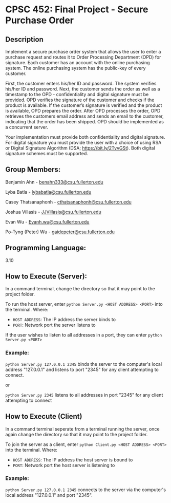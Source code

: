 # CPSC 452: Final Project - Secure Purchase Order
## Description
Implement a secure purchase order system that allows the user to enter a purchase request and routes it to Order Processing Department (OPD) for signature. Each customer has an account with the online purchasing system. The online purchasing system has the public-key of every customer.

First, the customer enters his/her ID and password. The system verifies his/her ID and password. Next, the customer sends the order as well as a timestamp to the OPD - confidentiality and digital signature must be provided. OPD verifies the signature of the customer and checks if the product is available. If the customer’s signature is verified and the product is available, OPD prepares the order. After OPD processes the order, OPD retrieves the customers email address and sends an email to the customer, indicating that the order has been shipped. OPD should be implemented as a concurrent server.

Your implementation must provide both confidentiality and digital signature. For digital signature you must provide the user with a choice of using RSA or Digital Signature Algorithm (DSA; https://bit.ly/2TvvGSt). Both digital signature schemes must be supported.

## Group Members:
Benjamin Ahn - benahn333@csu.fullerton.edu

Lyba Batla - lybabatla@csu.fullerton.edu

Casey Thatsanaphonh - cthatsanaphonh@csu.fullerton.edu

Joshua Villasis - JJVillasis@csu.fullerton.edu

Evan Wu - Evanh.wu@csu.fullerton.edu

Po-Tyng (Peter) Wu - gaidepeter@csu.fullerton.edu

## Programming Language:
3.10

## How to Execute (Server):
In a command terminal, change the directory so that it may point to the project folder.

To run the host server, enter `python Server.py <HOST ADDRESS> <PORT>` into the terminal. Where:
- `HOST ADDRESS`: The IP address the server binds to
- `PORT`: Network port the server listens to

If the user wishes to listen to all addresses in a port, they can enter `python Server.py <PORT>`

### Example: 
`python Server.py 127.0.0.1 2345` binds the server to the computer's local address "127.0.0.1" and listens to port "2345" for any client attempting to connect.

or 

`python Server.py 2345` listens to all addresses in port "2345" for any client attempting to connect

## How to Execute (Client)
In a command terminal seperate from a terminal running the server,  once again change the directory so that it may point to the project folder.

To join the server as a client, enter `python Client.py <HOST ADDRESS> <PORT>` into the terminal. Where:
- `HOST ADDRESS`: The IP address the host server is bound to
- `PORT`: Network port the host server is listening to

### Example: 
`python Server.py 127.0.0.1 2345` connects to the server via the computer's local address "127.0.0.1" and  port "2345".
